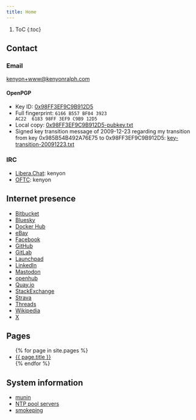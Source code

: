 ```yaml
---
title: Home
---
```


1. ToC
{:toc}

## Contact

### Email

[kenyon+www@kenyonralph.com](mailto:kenyon+www@kenyonralph.com)

#### OpenPGP

- Key ID: [0x98FF3EF9C9B912D5](https://pgp.mit.edu/pks/lookup?op=vindex&search=0x98FF3EF9C9B912D5)
- Full fingerprint: <code class="language-plaintext highlighter-rouge">6166 B557 BF04 3923 AC22&nbsp; 6183 98FF 3EF9 C9B9 12D5</code>
- Local copy: [0x98FF3EF9C9B912D5-pubkey.txt](/0x98FF3EF9C9B912D5-pubkey.txt)
- Signed key transition message of 2009-12-23 regarding my transition from key 0x985B54B492A76E75 to 0x98FF3EF9C9B912D5: [key-transition-20091223.txt](/key-transition-20091223.txt)

### IRC

- [Libera.Chat](https://libera.chat/): kenyon
- [OFTC](https://www.oftc.net/): kenyon

## Internet presence

- [Bitbucket](https://bitbucket.org/kenyon/)
- [Bluesky](https://bsky.app/profile/kenyonralph.bsky.social)
- [Docker Hub](https://hub.docker.com/u/kenyonralph)
- [eBay](https://www.ebay.com/usr/kenyon321)
- [Facebook](https://facebook.com/kenyonralph)
- [GitHub](https://github.com/kenyon)
- [GitLab](https://gitlab.com/kenyon)
- [Launchpad](https://launchpad.net/~kralph)
- [LinkedIn](https://www.linkedin.com/in/kenyonralph)
- <a rel="me" href="https://fosstodon.org/@kenyon">Mastodon</a>
- [openhub](https://www.openhub.net/accounts/kenyon)
- [Quay.io](https://quay.io/user/kenyonralph)
- [StackExchange](https://stackexchange.com/users/42766/kenyon)
- [Strava](https://www.strava.com/athletes/2197422)
- [Threads](https://www.threads.net/@kenyonralph)
- [Wikipedia](https://en.wikipedia.org/wiki/User:Kenyon)
- [X](https://X.com/kenyonralph)

## Pages

<!-- markdownlint-disable MD033 -->
<ul>
    {% for page in site.pages %}
        <li><a href="{{ page.url }}">{{ page.title }}</a> </li>
    {% endfor %}
</ul>
<!-- markdownlint-enable MD033 -->

## System information

- [munin](https://kenyonralph.com/munin/)
- [NTP pool servers](https://www.ntppool.org/a/kenyon)
- [smokeping](https://kenyonralph.com/smokeping/)
